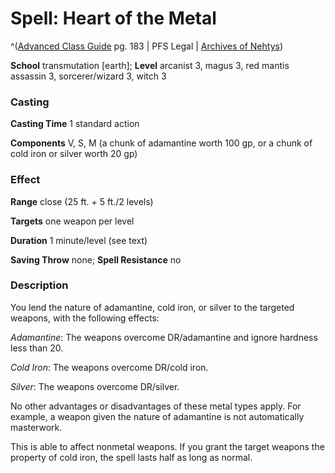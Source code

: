 # Spell: Heart of the Metal

^([Advanced Class Guide][ss-heart-of-the-metal] pg. 183 | PFS Legal | [Archives of Nehtys][sn-heart-of-the-metal])

**School** transmutation [earth]; **Level** arcanist 3, magus 3, red mantis assassin 3, sorcerer/wizard 3, witch 3

### Casting

**Casting Time** 1 standard action  

**Components** V, S, M (a chunk of adamantine worth 100 gp, or a chunk of cold iron or silver worth 20 gp)

### Effect

**Range** close (25 ft. + 5 ft./2 levels)  

**Targets** one weapon per level  

**Duration** 1 minute/level (see text)  

**Saving Throw** none; **Spell Resistance** no

### Description

You lend the nature of adamantine, cold iron, or silver to the targeted weapons, with the following effects:  

_Adamantine_: The weapons overcome DR/adamantine and ignore hardness less than 20.  

_Cold Iron_: The weapons overcome DR/cold iron.  

_Silver_: The weapons overcome DR/silver.  

No other advantages or disadvantages of these metal types apply. For example, a weapon given the nature of adamantine is not automatically masterwork.  

This is able to affect nonmetal weapons. If you grant the target weapons the property of cold iron, the spell lasts half as long as normal.

[ss-heart-of-the-metal]: http://paizo.com/products/btpy978v
[sn-heart-of-the-metal]: http://www.archivesofnethys.com/SpellDisplay.aspx?ItemName=Heart%20of%20the%20Metal